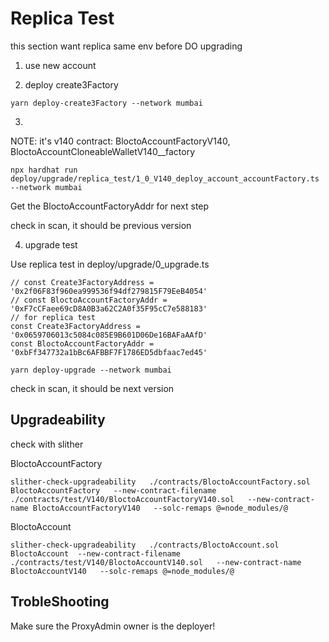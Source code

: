 
# Replica Test

this section want replica same env before DO upgrading



1. use new account

2. deploy create3Factory

```
yarn deploy-create3Factory --network mumbai
```

3. 
NOTE: it's v140 contract: BloctoAccountFactoryV140, BloctoAccountCloneableWalletV140__factory
```
npx hardhat run deploy/upgrade/replica_test/1_0_V140_deploy_account_accountFactory.ts --network mumbai
```

Get the BloctoAccountFactoryAddr for next step

check in scan, it should be previous version


4. upgrade test


Use replica test in deploy/upgrade/0_upgrade.ts
```
// const Create3FactoryAddress = '0x2f06F83f960ea999536f94df279815F79EeB4054'
// const BloctoAccountFactoryAddr = '0xF7cCFaee69cD8A0B3a62C2A0f35F95cC7e588183'
// for replica test
const Create3FactoryAddress = '0x0659706013c5084c085E9B601D06De16BAFaAAfD'
const BloctoAccountFactoryAddr = '0xbFf347732a1bBc6AFBBF7F1786ED5dbfaac7ed45'
```

```
yarn deploy-upgrade --network mumbai
```

check in scan, it should be next version


## Upgradeability

check with slither

BloctoAccountFactory
```
slither-check-upgradeability   ./contracts/BloctoAccountFactory.sol BloctoAccountFactory   --new-contract-filename ./contracts/test/V140/BloctoAccountFactoryV140.sol   --new-contract-name BloctoAccountFactoryV140   --solc-remaps @=node_modules/@
```

BloctoAccount
```
slither-check-upgradeability   ./contracts/BloctoAccount.sol BloctoAccount  --new-contract-filename ./contracts/test/V140/BloctoAccountV140.sol   --new-contract-name BloctoAccountV140   --solc-remaps @=node_modules/@
```


## TrobleShooting

Make sure the ProxyAdmin owner is the deployer!